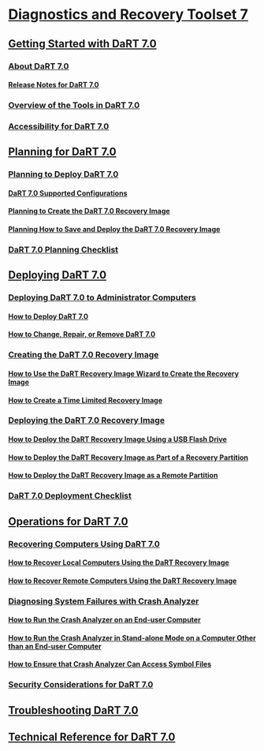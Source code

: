 # [Diagnostics and Recovery Toolset 7](index.md)
## [Getting Started with DaRT 7.0](getting-started-with-dart-70-new-ia.md)
### [About DaRT 7.0](about-dart-70-new-ia.md)
#### [Release Notes for DaRT 7.0](release-notes-for-dart-70-new-ia.md)
### [Overview of the Tools in DaRT 7.0](overview-of-the-tools-in-dart-70-new-ia.md)
### [Accessibility for DaRT 7.0](accessibility-for-dart-70.md)
## [Planning for DaRT 7.0](planning-for-dart-70-new-ia.md)
### [Planning to Deploy DaRT 7.0](planning-to-deploy-dart-70.md)
#### [DaRT 7.0 Supported Configurations](dart-70-supported-configurations-dart-7.md)
#### [Planning to Create the DaRT 7.0 Recovery Image](planning-to-create-the-dart-70-recovery-image.md)
#### [Planning How to Save and Deploy the DaRT 7.0 Recovery Image](planning-how-to-save-and-deploy-the-dart-70-recovery-image.md)
### [DaRT 7.0 Planning Checklist](dart-70-planning-checklist-dart-7.md)
## [Deploying DaRT 7.0](deploying-dart-70-new-ia.md)
### [Deploying DaRT 7.0 to Administrator Computers](deploying-dart-70-to-administrator-computers-dart-7.md)
#### [How to Deploy DaRT 7.0](how-to-deploy-dart-70.md)
#### [How to Change, Repair, or Remove DaRT 7.0](how-to-change-repair-or-remove-dart-70.md)
### [Creating the DaRT 7.0 Recovery Image](creating-the-dart-70-recovery-image-dart-7.md)
#### [How to Use the DaRT Recovery Image Wizard to Create the Recovery Image](how-to-use-the-dart-recovery-image-wizard-to-create-the-recovery-image-dart-7.md)
#### [How to Create a Time Limited Recovery Image](how-to-create-a-time-limited-recovery-image-dart-7.md)
### [Deploying the DaRT 7.0 Recovery Image](deploying-the-dart-70-recovery-image-dart-7.md)
#### [How to Deploy the DaRT Recovery Image Using a USB Flash Drive](how-to-deploy-the-dart-recovery-image-using-a-usb-flash-drive-dart-7.md)
#### [How to Deploy the DaRT Recovery Image as Part of a Recovery Partition](how-to-deploy-the-dart-recovery-image-as-part-of-a-recovery-partition-dart-7.md)
#### [How to Deploy the DaRT Recovery Image as a Remote Partition](how-to-deploy-the-dart-recovery-image-as-a-remote-partition-dart-7.md)
### [DaRT 7.0 Deployment Checklist](dart-70-deployment-checklist-dart-7.md)
## [Operations for DaRT 7.0](operations-for-dart-70-new-ia.md)
### [Recovering Computers Using DaRT 7.0](recovering-computers-using-dart-70-dart-7.md)
#### [How to Recover Local Computers Using the DaRT Recovery Image](how-to-recover-local-computers-using-the-dart-recovery-image-dart-7.md)
#### [How to Recover Remote Computers Using the DaRT Recovery Image](how-to-recover-remote-computers-using-the-dart-recovery-image-dart-7.md)
### [Diagnosing System Failures with Crash Analyzer ](diagnosing-system-failures-with-crash-analyzer--dart-7.md)
#### [How to Run the Crash Analyzer on an End-user Computer](how-to-run-the-crash-analyzer-on-an-end-user-computer-dart-7.md)
#### [How to Run the Crash Analyzer in Stand-alone Mode on a Computer Other than an End-user Computer](how-to-run-the-crash-analyzer-in-stand-alone-mode-on-a-computer-other-than-an-end-user-computer-dart-7.md)
#### [How to Ensure that Crash Analyzer Can Access Symbol Files](how-to-ensure-that-crash-analyzer-can-access-symbol-files-dart-7.md)
### [Security Considerations for DaRT 7.0](security-considerations-for-dart-70-dart-7.md)
## [Troubleshooting DaRT 7.0](troubleshooting-dart-70-new-ia.md)
## [Technical Reference for DaRT 7.0](technical-reference-for-dart-70-new-ia.md)

